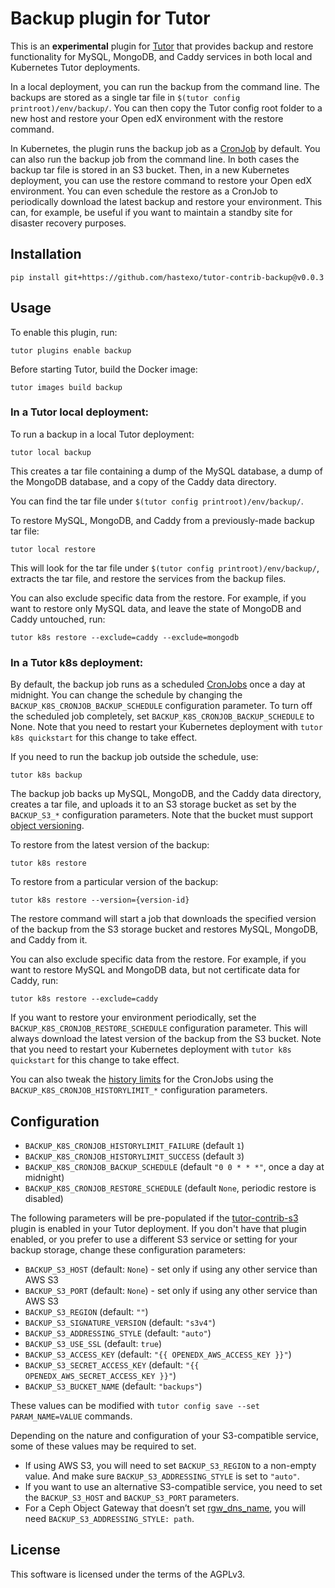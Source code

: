 # Backup plugin for Tutor

This is an **experimental** plugin for
[Tutor](https://docs.tutor.overhang.io) that provides backup and restore 
functionality for MySQL, MongoDB, and Caddy services in both local and 
Kubernetes Tutor deployments.

In a local deployment, you can run the backup from the command line. 
The backups are stored as a single tar file in
`$(tutor config printroot)/env/backup/`. You can then copy the Tutor config root
folder to a new host and restore your Open edX environment with the restore 
command.

In Kubernetes, the plugin runs the backup job as a 
[CronJob](https://kubernetes.io/docs/concepts/workloads/controllers/cron-jobs/) 
by default. You can also run the backup job from the command line.
In both cases the backup tar file is stored in an S3 bucket.
Then, in a new Kubernetes deployment, you can use the restore command to 
restore your Open edX environment. 
You can even schedule the restore as a CronJob to
periodically download the latest backup and restore your environment. This 
can, for example, be useful if you want to maintain a standby site for 
disaster recovery purposes.

## Installation

    pip install git+https://github.com/hastexo/tutor-contrib-backup@v0.0.3

## Usage

To enable this plugin, run:

    tutor plugins enable backup

Before starting Tutor, build the Docker image:

    tutor images build backup

### In a Tutor local deployment:

To run a backup in a local Tutor deployment:

    tutor local backup

This creates a tar file containing a dump of the MySQL database,
a dump of the MongoDB database, and a copy of the Caddy data directory.

You can find the tar file under `$(tutor config printroot)/env/backup/`.

To restore MySQL, MongoDB, and Caddy from a previously-made backup tar file:

    tutor local restore

This will look for the tar file under `$(tutor config printroot)/env/backup/`,
extracts the tar file, and restore the services from the backup files.

You can also exclude specific data from the restore. For example, if
you want to restore only MySQL data, and leave the state of MongoDB
and Caddy untouched, run:

    tutor k8s restore --exclude=caddy --exclude=mongodb

### In a Tutor k8s deployment:

By default, the backup job runs as a scheduled 
[CronJobs](https://kubernetes.io/docs/concepts/workloads/controllers/cron-jobs/)
once a day at midnight. You can change the schedule by changing the 
`BACKUP_K8S_CRONJOB_BACKUP_SCHEDULE` configuration parameter. To turn off 
the scheduled job completely, set `BACKUP_K8S_CRONJOB_BACKUP_SCHEDULE` to None. 
Note that you need to restart your Kubernetes deployment with 
`tutor k8s quickstart` for this change to take effect.

If you need to run the backup job outside the schedule, use:

    tutor k8s backup

The backup job backs up MySQL, MongoDB, and the Caddy data directory, 
creates a tar file, and uploads it to an S3 storage bucket as set by 
the `BACKUP_S3_*` configuration parameters. Note that the bucket must support 
[object versioning](https://docs.aws.amazon.com/AmazonS3/latest/userguide/Versioning.html).


To restore from the latest version of the backup:

    tutor k8s restore

To restore from a particular version of the backup:

    tutor k8s restore --version={version-id}

The restore command will start a job that downloads the specified version of 
the backup from the S3 storage bucket and restores MySQL, MongoDB, and Caddy 
from it.

You can also exclude specific data from the restore. For example, if
you want to restore MySQL and MongoDB data, but not certificate data
for Caddy, run:

    tutor k8s restore --exclude=caddy

If you want to restore your environment periodically, set the 
`BACKUP_K8S_CRONJOB_RESTORE_SCHEDULE` configuration parameter. This will always 
download the latest version of the backup from the S3 bucket. Note that you 
need to restart your Kubernetes deployment with `tutor k8s quickstart` for this 
change to take effect.

You can also tweak the [history
limits](https://kubernetes.io/docs/tasks/job/automated-tasks-with-cron-jobs/#jobs-history-limits)
for the CronJobs using the `BACKUP_K8S_CRONJOB_HISTORYLIMIT_*` configuration 
parameters.

Configuration
-------------

* `BACKUP_K8S_CRONJOB_HISTORYLIMIT_FAILURE` (default `1`)
* `BACKUP_K8S_CRONJOB_HISTORYLIMIT_SUCCESS` (default `3`)
* `BACKUP_K8S_CRONJOB_BACKUP_SCHEDULE` (default `"0 0 * * *"`, once a day at 
  midnight)
* `BACKUP_K8S_CRONJOB_RESTORE_SCHEDULE` (default `None`, periodic restore is 
  disabled)

The following parameters will be pre-populated if the 
[tutor-contrib-s3](https://github.com/hastexo/tutor-contrib-s3) 
plugin is enabled in your Tutor deployment. If you don't have that 
plugin enabled, or you prefer to use a different S3 service or setting for 
your backup storage, change these configuration parameters:

* `BACKUP_S3_HOST` (default: `None`) - set only if using any other service than AWS S3
* `BACKUP_S3_PORT` (default: `None`) - set only if using any other service than AWS S3
* `BACKUP_S3_REGION` (default: `""`)
* `BACKUP_S3_SIGNATURE_VERSION` (default: `"s3v4"`)
* `BACKUP_S3_ADDRESSING_STYLE` (default: `"auto"`)
* `BACKUP_S3_USE_SSL` (default: `true`)
* `BACKUP_S3_ACCESS_KEY` (default: `"{{ OPENEDX_AWS_ACCESS_KEY }}"`)
* `BACKUP_S3_SECRET_ACCESS_KEY` (default: `"{{ OPENEDX_AWS_SECRET_ACCESS_KEY }}"`)
* `BACKUP_S3_BUCKET_NAME` (default: `"backups"`)

These values can be modified with `tutor config save --set
PARAM_NAME=VALUE` commands.

Depending on the nature and configuration of your S3-compatible
service, some of these values may be required to set.

* If using AWS S3, you will need to set `BACKUP_S3_REGION` to a non-empty value. 
  And make sure `BACKUP_S3_ADDRESSING_STYLE` is set to `"auto"`.
* If you want to use an alternative S3-compatible service, you need to set the 
  `BACKUP_S3_HOST` and `BACKUP_S3_PORT` parameters.
* For a Ceph Object Gateway that doesn’t set
  [rgw_dns_name](https://docs.ceph.com/en/latest/radosgw/config-ref/#confval-rgw_dns_name),
  you will need `BACKUP_S3_ADDRESSING_STYLE: path`.

## License

This software is licensed under the terms of the AGPLv3.
